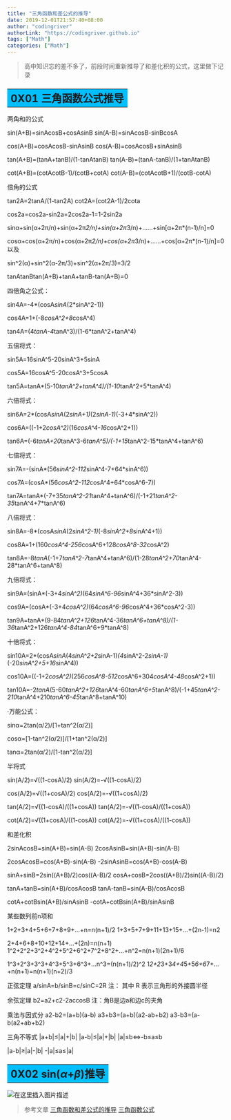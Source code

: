 ```yaml
---
title: "三角函数和差公式的推导"
date: 2019-12-01T21:57:40+08:00
author: "codingriver"
authorLink: "https://codingriver.github.io"
tags: ["Math"]
categories: ["Math"]
---
```


<!--more-->

> 高中知识忘的差不多了，前段时间重新推导了和差化积的公式，这里做下记录
> 

### <table ><tr ><td align="left" bgcolor=DeepSkyBlue ><font size="5"><b> 0X01 三角函数公式推导</b></font></td></tr></table>
两角和的公式

  sin(A+B)=sinAcosB+cosAsinB sin(A-B)=sinAcosB-sinBcosA

  cos(A+B)=cosAcosB-sinAsinB cos(A-B)=cosAcosB+sinAsinB

  tan(A+B)=(tanA+tanB)/(1-tanAtanB) tan(A-B)=(tanA-tanB)/(1+tanAtanB)

  cot(A+B)=(cotAcotB-1)/(cotB+cotA) cot(A-B)=(cotAcotB+1)/(cotB-cotA)

  倍角的公式

  tan2A=2tanA/(1-tan2A) cot2A=(cot2A-1)/2cota

  cos2a=cos2a-sin2a=2cos2a-1=1-2sin2a

  sinα+sin(α+2π/n)+sin(α+2π*2/n)+sin(α+2π*3/n)+……+sin[α+2π*(n-1)/n]=0

  cosα+cos(α+2π/n)+cos(α+2π*2/n)+cos(α+2π*3/n)+……+cos[α+2π*(n-1)/n]=0 以及

  sin^2(α)+sin^2(α-2π/3)+sin^2(α+2π/3)=3/2

  tanAtanBtan(A+B)+tanA+tanB-tan(A+B)=0

  四倍角之公式：

  sin4A=-4*(cosA*sinA*(2*sinA^2-1))

  cos4A=1+(-8*cosA^2+8*cosA^4)

  tan4A=(4*tanA-4*tanA^3)/(1-6*tanA^2+tanA^4)

  五倍将式：

  sin5A=16sinA^5-20sinA^3+5sinA

  cos5A=16cosA^5-20cosA^3+5cosA

  tan5A=tanA*(5-10*tanA^2+tanA^4)/(1-10*tanA^2+5*tanA^4)

  六倍将式：

  sin6A=2*(cosA*sinA*(2*sinA+1)*(2*sinA-1)*(-3+4*sinA^2))

  cos6A=((-1+2*cosA^2)*(16*cosA^4-16*cosA^2+1))

  tan6A=(-6*tanA+20*tanA^3-6*tanA^5)/(-1+15*tanA^2-15*tanA^4+tanA^6)

  七倍将式：

  sin7A=-(sinA*(56*sinA^2-112*sinA^4-7+64*sinA^6))

  cos7A=(cosA*(56*cosA^2-112*cosA^4+64*cosA^6-7))

  tan7A=tanA*(-7+35*tanA^2-21*tanA^4+tanA^6)/(-1+21*tanA^2-35*tanA^4+7*tanA^6)

  八倍将式：

  sin8A=-8*(cosA*sinA*(2*sinA^2-1)*(-8*sinA^2+8*sinA^4+1))

  cos8A=1+(160*cosA^4-256*cosA^6+128*cosA^8-32*cosA^2)

  tan8A=-8*tanA*(-1+7*tanA^2-7*tanA^4+tanA^6)/(1-28*tanA^2+70*tanA^4-28*tanA^6+tanA^8)

  九倍将式：

  sin9A=(sinA*(-3+4*sinA^2)*(64*sinA^6-96*sinA^4+36*sinA^2-3))

  cos9A=(cosA*(-3+4*cosA^2)*(64*cosA^6-96*cosA^4+36*cosA^2-3))

  tan9A=tanA*(9-84*tanA^2+126*tanA^4-36*tanA^6+tanA^8)/(1-36*tanA^2+126*tanA^4-84*tanA^6+9*tanA^8)

  十倍将式：

  sin10A=2*(cosA*sinA*(4*sinA^2+2*sinA-1)*(4*sinA^2-2*sinA-1)*(-20*sinA^2+5+16*sinA^4))

  cos10A=((-1+2*cosA^2)*(256*cosA^8-512*cosA^6+304*cosA^4-48*cosA^2+1))

  tan10A=-2*tanA*(5-60*tanA^2+126*tanA^4-60*tanA^6+5*tanA^8)/(-1+45*tanA^2-210*tanA^4+210*tanA^6-45*tanA^8+tanA^10)

  ·万能公式：

  sinα=2tan(α/2)/[1+tan^2(α/2)]

  cosα=[1-tan^2(α/2)]/[1+tan^2(α/2)]

  tanα=2tan(α/2)/[1-tan^2(α/2)]

  半将式

  sin(A/2)=√((1-cosA)/2) sin(A/2)=-√((1-cosA)/2)

  cos(A/2)=√((1+cosA)/2) cos(A/2)=-√((1+cosA)/2)

  tan(A/2)=√((1-cosA)/((1+cosA)) tan(A/2)=-√((1-cosA)/((1+cosA))

  cot(A/2)=√((1+cosA)/((1-cosA)) cot(A/2)=-√((1+cosA)/((1-cosA))

  和差化积

  2sinAcosB=sin(A+B)+sin(A-B) 2cosAsinB=sin(A+B)-sin(A-B)

  2cosAcosB=cos(A+B)-sin(A-B) -2sinAsinB=cos(A+B)-cos(A-B)

  sinA+sinB=2sin((A+B)/2)cos((A-B)/2 cosA+cosB=2cos((A+B)/2)sin((A-B)/2)

  tanA+tanB=sin(A+B)/cosAcosB tanA-tanB=sin(A-B)/cosAcosB

  cotA+cotBsin(A+B)/sinAsinB -cotA+cotBsin(A+B)/sinAsinB

  某些数列前n项和

  1+2+3+4+5+6+7+8+9+…+n=n(n+1)/2 1+3+5+7+9+11+13+15+…+(2n-1)=n2

  2+4+6+8+10+12+14+…+(2n)=n(n+1) 1^2+2^2+3^2+4^2+5^2+6^2+7^2+8^2+…+n^2=n(n+1)(2n+1)/6

  1^3+2^3+3^3+4^3+5^3+6^3+…n^3=(n(n+1)/2)^2 1*2+2*3+3*4+4*5+5*6+6*7+…+n(n+1)=n(n+1)(n+2)/3

  正弦定理 a/sinA=b/sinB=c/sinC=2R 注： 其中 R 表示三角形的外接圆半径

  余弦定理 b2=a2+c2-2accosB 注：角B是边a和边c的夹角

  乘法与因式分 a2-b2=(a+b)(a-b) a3+b3=(a+b)(a2-ab+b2) a3-b3=(a-b(a2+ab+b2)

  三角不等式 |a+b|≤|a|+|b| |a-b|≤|a|+|b| |a|≤b<=>-b≤a≤b

  |a-b|≥|a|-|b| -|a|≤a≤|a|

### <table ><tr ><td align="left" bgcolor=DeepSkyBlue ><font size="5"><b> 0X02 sin($\alpha$+$\beta$)推导</b></font></td></tr></table>
  
  

![在这里插入图片描述](https://img-blog.csdn.net/20181013183746493?watermark/2/text/aHR0cHM6Ly9ibG9nLmNzZG4ubmV0L2NvZGluZ3JpdmVy/font/5a6L5L2T/fontsize/400/fill/I0JBQkFCMA==/dissolve/70)  


>参考文章
>[三角函数和差公式的推导](https://blog.csdn.net/grey_csdn/article/details/71274592)
>[三角函数公式](http://www.ab126.com/geometric/3128.html)
